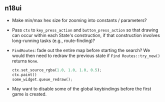 ## n18ui

- Make min/max hex size for zooming into constants / parameters?

- Pass `ctx` to `key_press_action` and `button_press_action` so that drawing can occur within each State's construction, if that construction involves long-running tasks (e.g., route-finding)?

- `FindRoutes`: fade out the entire map before starting the search?
  We would then need to redraw the previous state if `Find Routes::try_new()` returns `None`.

  ```rust
  ctx.set_source_rgba(1.0, 1.0, 1.0, 0.5);
  ctx.paint()
  some_widget.queue_redraw();
  ```

- May want to disable some of the global keybindings before the first game is created.

